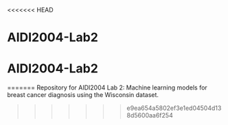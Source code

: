 <<<<<<< HEAD
# AIDI2004-Lab2
# AIDI2004-Lab2
=======
Repository for AIDI2004 Lab 2: Machine learning models for breast cancer diagnosis using the Wisconsin dataset.
>>>>>>> e9ea654a5802ef3e1ed04504d138d5600aa6f254
